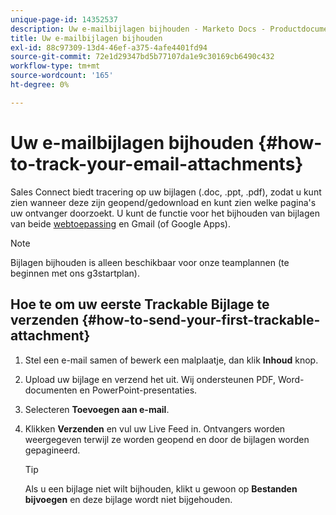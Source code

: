 ```yaml
---
unique-page-id: 14352537
description: Uw e-mailbijlagen bijhouden - Marketo Docs - Productdocumentatie
title: Uw e-mailbijlagen bijhouden
exl-id: 88c97309-13d4-46ef-a375-4afe4401fd94
source-git-commit: 72e1d29347bd5b77107da1e9c30169cb6490c432
workflow-type: tm+mt
source-wordcount: '165'
ht-degree: 0%

---
```


# Uw e-mailbijlagen bijhouden {#how-to-track-your-email-attachments}

Sales Connect biedt tracering op uw bijlagen (.doc, .ppt, .pdf), zodat u kunt zien wanneer deze zijn geopend/gedownload en kunt zien welke pagina&#39;s uw ontvanger doorzoekt. U kunt de functie voor het bijhouden van bijlagen van beide [webtoepassing](https://toutapp.com/login) en Gmail (of Google Apps).

>[!NOTE]
>
>Bijlagen bijhouden is alleen beschikbaar voor onze teamplannen (te beginnen met ons g3startplan).

## Hoe te om uw eerste Trackable Bijlage te verzenden {#how-to-send-your-first-trackable-attachment}

1. Stel een e-mail samen of bewerk een malplaatje, dan klik **Inhoud** knop.

1. Upload uw bijlage en verzend het uit. Wij ondersteunen PDF, Word-documenten en PowerPoint-presentaties.

1. Selecteren **Toevoegen aan e-mail**.

1. Klikken **Verzenden** en vul uw Live Feed in. Ontvangers worden weergegeven terwijl ze worden geopend en door de bijlagen worden gepagineerd.

   >[!TIP]
   >
   >Als u een bijlage niet wilt bijhouden, klikt u gewoon op **Bestanden bijvoegen** en deze bijlage wordt niet bijgehouden.
